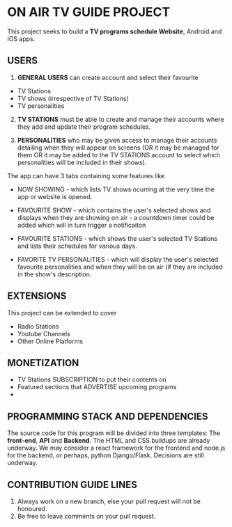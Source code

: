# ON AIR TV GUIDE PROJECT
This project seeks to build a **TV programs schedule Website**, Android and iOS apps.


## USERS

1. **GENERAL USERS** can create account and select their favourite 
* TV Stations
* TV shows (irrespective of TV Stations)
* TV personalities


2. **TV STATIONS** must be able to create and manage their accounts where they add and update their program schedules. 

3. **PERSONALITIES** who may be given access to manage their accounts detailing when they will appear on screens (OR it may be managed for them OR it may be added to the TV STATIONS account to select which personalities will be included in their shows).


The app can have 3 tabs containing some features like

* NOW SHOWING - which lists TV shows ocurring at the very time the app or website is opened. 

* FAVOURITE SHOW - which contains the user's selected shows and displays when they are showing on air - a countdown timer could be added which will in turn trigger a notificaiton

* FAVOURITE STATIONS - which shows the user's selected TV Stations and lists their schedules for various days. 

* FAVORITE TV PERSONALITIES - which will display the user's selected favourite personalities and when they will be on air (if they are included in the show's description. 


## EXTENSIONS

This project can be extended to cover 
* Radio Stations
* Youtube Channels
* Other Online Platforms


## MONETIZATION

* TV Stations SUBSCRIPTION to put their contents on
* Featured sections that ADVERTISE upcoming programs
* 



## PROGRAMMING STACK AND DEPENDENCIES
The source code for this program will be divided into three templates: The **front-end**, **API** and **Backend**. The HTML and CSS buildups are already underway. We may consider a react framework for the frontend and node.js for the backend, or perhaps, python Django/Flask. Decisions are still underway.  


## CONTRIBUTION GUIDE LINES
1. Always work on a new branch, else your pull request will not be honoured. 
2. Be free to leave comments on your pull request. 


